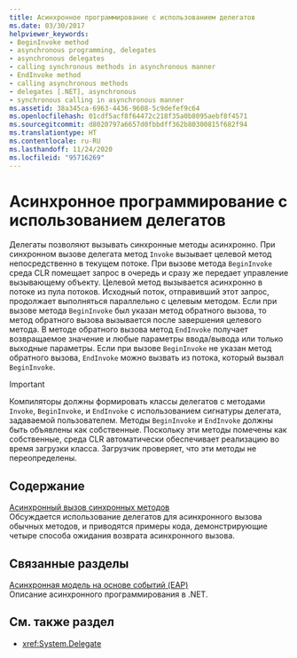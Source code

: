 ```yaml
---
title: Асинхронное программирование с использованием делегатов
ms.date: 03/30/2017
helpviewer_keywords:
- BeginInvoke method
- asynchronous programming, delegates
- asynchronous delegates
- calling synchronous methods in asynchronous manner
- EndInvoke method
- calling asynchronous methods
- delegates [.NET], asynchronous
- synchronous calling in asynchronous manner
ms.assetid: 38a345ca-6963-4436-9608-5c9defef9c64
ms.openlocfilehash: 01cdf5acf8f64472c218f35a0b8095aebf8f4571
ms.sourcegitcommit: d8020797a6657d0fbbdff362b80300815f682f94
ms.translationtype: HT
ms.contentlocale: ru-RU
ms.lasthandoff: 11/24/2020
ms.locfileid: "95716269"
---
```

# <a name="asynchronous-programming-using-delegates"></a>Асинхронное программирование с использованием делегатов

Делегаты позволяют вызывать синхронные методы асинхронно. При синхронном вызове делегата метод `Invoke` вызывает целевой метод непосредственно в текущем потоке. При вызове метода `BeginInvoke` среда CLR помещает запрос в очередь и сразу же передает управление вызывающему объекту. Целевой метод вызывается асинхронно в потоке из пула потоков. Исходный поток, отправивший этот запрос, продолжает выполняться параллельно с целевым методом. Если при вызове метода `BeginInvoke` был указан метод обратного вызова, то метод обратного вызова вызывается после завершения целевого метода. В методе обратного вызова метод `EndInvoke` получает возвращаемое значение и любые параметры ввода/вывода или только выходные параметры. Если при вызове `BeginInvoke` не указан метод обратного вызова, `EndInvoke` можно вызвать из потока, который вызвал `BeginInvoke`.  
  
> [!IMPORTANT]
> Компиляторы должны формировать классы делегатов с методами `Invoke`, `BeginInvoke`, и `EndInvoke` с использованием сигнатуры делегата, задаваемой пользователем. Методы `BeginInvoke` и `EndInvoke` должны быть объявлены как собственные. Поскольку эти методы помечены как собственные, среда CLR автоматически обеспечивает реализацию во время загрузки класса. Загрузчик проверяет, что эти методы не переопределены.  
  
## <a name="in-this-section"></a>Содержание  

 [Асинхронный вызов синхронных методов](calling-synchronous-methods-asynchronously.md)  
 Обсуждается использование делегатов для асинхронного вызова обычных методов, и приводятся примеры кода, демонстрирующие четыре способа ожидания возврата асинхронного вызова.  
  
## <a name="related-sections"></a>Связанные разделы  

 [Асинхронная модель на основе событий (EAP)](event-based-asynchronous-pattern-eap.md)  
 Описание асинхронного программирования в .NET.  
  
## <a name="see-also"></a>См. также раздел

- <xref:System.Delegate>

